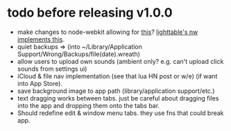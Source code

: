 # todo before releasing v1.0.0
+ make changes to node-webkit allowing for 
  [this](https://github.com/rogerwang/node-webkit/issues/367)?
  [lighttable's nw implements this](https://github.com/LightTable/node-webkit).
+ quiet backups =>
  (into ~/Library/Application Support/Wrong/Backups/file(date).wreath)
+ allow users to upload own sounds (ambient only? e.g. can't upload click sounds
  from settings ui)
+ iCloud & file nav implementation (see that lua HN post or w/e)
  (if want into App Store).
+ save background image to app path (library/application support/etc.)
+ text dragging works between tabs. just be careful about dragging files
  into the app and dropping them onto the tabs bar.
+ Should redefine edit & window menu tabs. they use fns that could break app.
